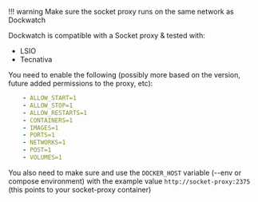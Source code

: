 !!! warning
    Make sure the socket proxy runs on the same network as Dockwatch

Dockwatch is compatible with a Socket proxy & tested with:

- LSIO
- Tecnativa

You need to enable the following (possibly more based on the version, future added permissions to the proxy, etc):

```yaml
    - ALLOW_START=1
    - ALLOW_STOP=1
    - ALLOW_RESTARTS=1
    - CONTAINERS=1
    - IMAGES=1
    - PORTS=1
    - NETWORKS=1
    - POST=1
    - VOLUMES=1
```

You also need to make sure and use the `DOCKER_HOST` variable (--env or compose environment) with the example value `http://socket-proxy:2375` (this points to your socket-proxy container)
